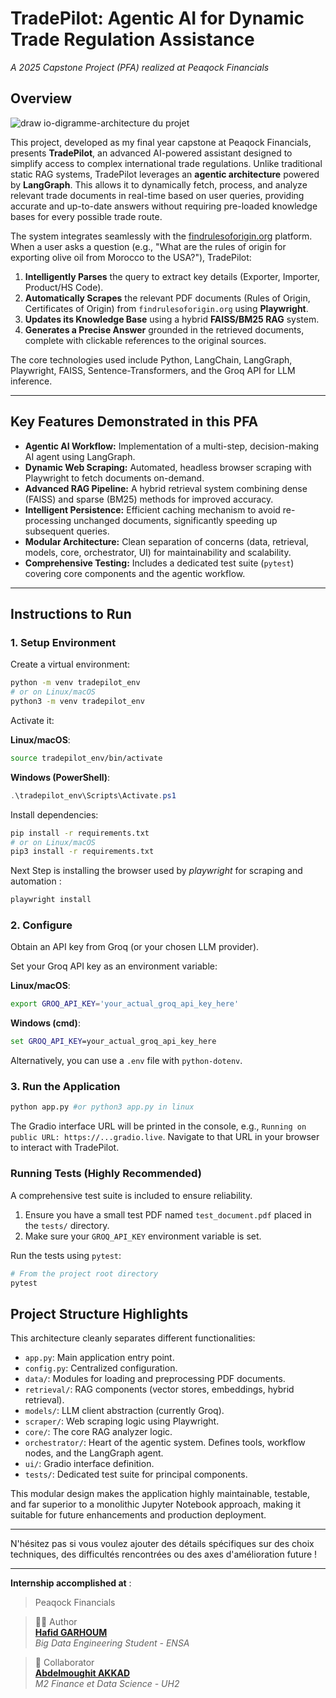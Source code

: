 # TradePilot: Agentic AI for Dynamic Trade Regulation Assistance
*A 2025 Capstone Project (PFA) realized at Peaqock Financials*

## Overview

![draw io-digramme-architecture du projet](https://github.com/user-attachments/assets/05b4b727-c65c-4652-a6d9-2f263580eef4)


This project, developed as my final year capstone at Peaqock Financials, presents **TradePilot**, an advanced AI-powered assistant designed to simplify access to complex international trade regulations. Unlike traditional static RAG systems, TradePilot leverages an **agentic architecture** powered by **LangGraph**. This allows it to dynamically fetch, process, and analyze relevant trade documents in real-time based on user queries, providing accurate and up-to-date answers without requiring pre-loaded knowledge bases for every possible trade route.

The system integrates seamlessly with the [findrulesoforigin.org](https://findrulesoforigin.org/) platform. When a user asks a question (e.g., "What are the rules of origin for exporting olive oil from Morocco to the USA?"), TradePilot:

1. **Intelligently Parses** the query to extract key details (Exporter, Importer, Product/HS Code).
2. **Automatically Scrapes** the relevant PDF documents (Rules of Origin, Certificates of Origin) from `findrulesoforigin.org` using **Playwright**.
3. **Updates its Knowledge Base** using a hybrid **FAISS/BM25 RAG** system.
4. **Generates a Precise Answer** grounded in the retrieved documents, complete with clickable references to the original sources.

The core technologies used include Python, LangChain, LangGraph, Playwright, FAISS, Sentence-Transformers, and the Groq API for LLM inference.

---

## Key Features Demonstrated in this PFA

* **Agentic AI Workflow:** Implementation of a multi-step, decision-making AI agent using LangGraph.
* **Dynamic Web Scraping:** Automated, headless browser scraping with Playwright to fetch documents on-demand.
* **Advanced RAG Pipeline:** A hybrid retrieval system combining dense (FAISS) and sparse (BM25) methods for improved accuracy.
* **Intelligent Persistence:** Efficient caching mechanism to avoid re-processing unchanged documents, significantly speeding up subsequent queries.
* **Modular Architecture:** Clean separation of concerns (data, retrieval, models, core, orchestrator, UI) for maintainability and scalability.
* **Comprehensive Testing:** Includes a dedicated test suite (`pytest`) covering core components and the agentic workflow.

---

## Instructions to Run

### 1. Setup Environment

Create a virtual environment:

```bash
python -m venv tradepilot_env
# or on Linux/macOS
python3 -m venv tradepilot_env
```

Activate it:

**Linux/macOS**:
```bash
source tradepilot_env/bin/activate
```

**Windows (PowerShell)**:
```powershell
.\tradepilot_env\Scripts\Activate.ps1
```

Install dependencies:

```bash
pip install -r requirements.txt
# or on Linux/macOS
pip3 install -r requirements.txt
```
Next Step is installing the browser used by _playwright_ for scraping and automation :

```bash
playwright install
```

### 2. Configure

Obtain an API key from Groq (or your chosen LLM provider).

Set your Groq API key as an environment variable:

**Linux/macOS**:
```bash
export GROQ_API_KEY='your_actual_groq_api_key_here'
```

**Windows (cmd)**:
```cmd
set GROQ_API_KEY=your_actual_groq_api_key_here
```

Alternatively, you can use a `.env` file with `python-dotenv`.

### 3. Run the Application

```bash
python app.py #or python3 app.py in linux
```

The Gradio interface URL will be printed in the console, e.g., `Running on public URL: https://...gradio.live`.
Navigate to that URL in your browser to interact with TradePilot.

### Running Tests (Highly Recommended)

A comprehensive test suite is included to ensure reliability.

1. Ensure you have a small test PDF named `test_document.pdf` placed in the `tests/` directory.
2. Make sure your `GROQ_API_KEY` environment variable is set.

Run the tests using `pytest`:

```bash
# From the project root directory
pytest
```

## Project Structure Highlights

This architecture cleanly separates different functionalities:

* `app.py`: Main application entry point.
* `config.py`: Centralized configuration.
* `data/`: Modules for loading and preprocessing PDF documents.
* `retrieval/`: RAG components (vector stores, embeddings, hybrid retrieval).
* `models/`: LLM client abstraction (currently Groq).
* `scraper/`: Web scraping logic using Playwright.
* `core/`: The core RAG analyzer logic.
* `orchestrator/`: Heart of the agentic system. Defines tools, workflow nodes, and the LangGraph agent.
* `ui/`: Gradio interface definition.
* `tests/`: Dedicated test suite for principal components.

This modular design makes the application highly maintainable, testable, and far superior to a monolithic Jupyter Notebook approach, making it suitable for future enhancements and production deployment.

---

N'hésitez pas si vous voulez ajouter des détails spécifiques sur des choix techniques, des difficultés rencontrées ou des axes d'amélioration future !

---


**Internship accomplished at**  :
> Peaqock Financials

> 👨‍💻 Author  
**[Hafid GARHOUM](https://www.linkedin.com/in/hafid-garhoum/)**  
*Big Data Engineering Student - ENSA*


> 🤝 Collaborator  
**[Abdelmoughit AKKAD](https://www.linkedin.com/in/abdelmoughit-akkad-b381b7244/?originalSubdomain=ma)**  
*M2 Finance et Data Science - UH2*
